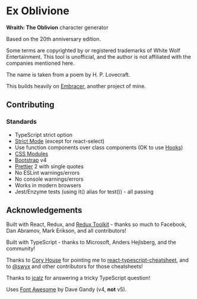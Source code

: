 # Ex Oblivione

**Wraith: The Oblivion** character generator

Based on the 20th anniversary edition.

Some terms are copyrighted by or registered trademarks of White Wolf Entertainment. This tool is unofficial, and the author is not affiliated with the companies mentioned here.

The name is taken from a poem by H. P. Lovecraft.

This builds heavily on [Embracer](https://github.com/TrueWill/embracer), another project of mine.

## Contributing

### Standards

- TypeScript strict option
- [Strict Mode](https://reactjs.org/docs/strict-mode.html) (except for react-select)
- Use function components over class components (OK to use [Hooks](https://reactjs.org/docs/hooks-intro.html))
- [CSS Modules](https://facebook.github.io/create-react-app/docs/adding-a-css-modules-stylesheet)
- [Bootstrap](https://getbootstrap.com/) v4
- [Prettier](https://prettier.io/) 2 with single quotes
- No ESLint warnings/errors
- No console warnings/errors
- Works in modern browsers
- Jest/Enzyme tests (using it() alias for test()) - all passing

## Acknowledgements

Built with React, Redux, and [Redux Toolkit](https://redux-toolkit.js.org/) - thanks so much to Facebook, Dan Abramov, Mark Erikson, and all contributors!

Built with TypeScript - thanks to Microsoft, Anders Hejlsberg, and the community!

Thanks to [Cory House](https://www.reactjsconsulting.com/) for pointing me to [react-typescript-cheatsheet](https://github.com/typescript-cheatsheets/react-typescript-cheatsheet), and to [@swyx](https://twitter.com/swyx) and other contributors for those cheatsheets!

Thanks to [jcalz](https://stackoverflow.com/users/2887218/jcalz) for answering a tricky TypeScript question!

Uses [Font Awesome](https://fontawesome.com/) by Dave Gandy (v4, **not** v5).
